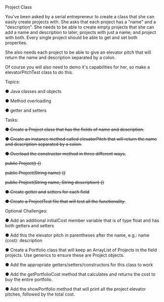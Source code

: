 Project Class

You've been asked by a serial entrepreneur to create a class that she can easily create projects with. She asks that each project has a "name" and a "description". She needs to be able to create empty projects that she can add a name and description to later; projects with just a name; and project with both. Every single project should be able to get and set both properties.

She also needs each project to be able to give an elevator pitch that will return the name and description separated by a colon.

Of course you will also need to demo it's capabilities for her, so make a elevatorPitchTest class to do this.

Topics:

● Java classes and objects

● Method overloading

● getter and setters

Tasks:

~~● Create a Project class that has the fields of name and description.~~

~~● Create an instance method called elevatorPitch that will return the name and description separated by a colon.~~

~~● Overload the constructor method in three different ways.~~

~~public Project() {}~~

~~public Project(String name) {}~~

~~public Project(String name, String description) {}~~

~~● Create getter and setters for each field~~

~~● Create a ProjectTest file that will test all the functionality.~~

Optional Challenges:

● Add an additional initialCost member variable that is of type float and has both getters and setters

● Add this the elevator pitch in parentheses after the name, e.g.: name (cost): description

● Create a Portfolio class that will keep an ArrayList of Projects in the field projects. Use generics to ensure these are Project objects.

● Add the appropriate getters/setters/constructors for this class to work

● Add the getPortfolioCost method that calculates and returns the cost to buy the entire portfolio.

● Add the showPortfolio method that will print all the project elevator pitches, followed by the total cost.